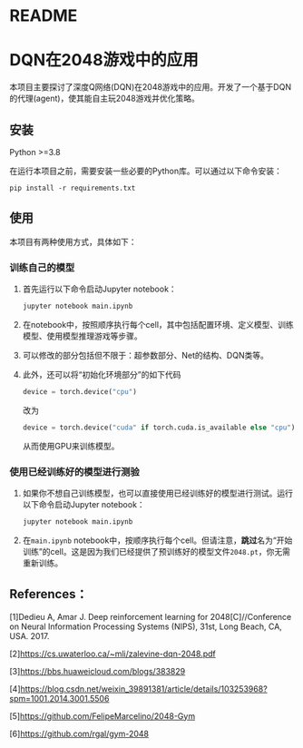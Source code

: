# README

# DQN在2048游戏中的应用

本项目主要探讨了深度Q网络(DQN)在2048游戏中的应用。开发了一个基于DQN的代理(agent)，使其能自主玩2048游戏并优化策略。

## 安装

Python >=3.8

在运行本项目之前，需要安装一些必要的Python库。可以通过以下命令安装：

```
pip install -r requirements.txt
```

## 使用

本项目有两种使用方式，具体如下：

### 训练自己的模型

1. 首先运行以下命令启动Jupyter notebook：

    ```bash
    jupyter notebook main.ipynb
    ```

2. 在notebook中，按照顺序执行每个cell，其中包括配置环境、定义模型、训练模型、使用模型推理游戏等步骤。
3. 可以修改的部分包括但不限于：超参数部分、Net的结构、DQN类等。
4. 此外，还可以将“初始化环境部分”的如下代码

    ```python
    device = torch.device("cpu")
    ```

    改为

    ```python
    device = torch.device("cuda" if torch.cuda.is_available else "cpu")
    ```

    从而使用GPU来训练模型。

### 使用已经训练好的模型进行测验

1. 如果你不想自己训练模型，也可以直接使用已经训练好的模型进行测试。运行以下命令启动Jupyter notebook：
   
    ```bash
    jupyter notebook main.ipynb
    ```
    
2. 在`main.ipynb` notebook中，按顺序执行每个cell。但请注意，**跳过**名为“开始训练”的cell。这是因为我们已经提供了预训练好的模型文件`2048.pt`，你无需重新训练。

## References：

[1]Dedieu A, Amar J. Deep reinforcement learning for 2048[C]//Conference on Neural Information Processing Systems (NIPS), 31st, Long Beach, CA, USA. 2017.

[2]https://cs.uwaterloo.ca/~mli/zalevine-dqn-2048.pdf

[3]https://bbs.huaweicloud.com/blogs/383829

[4]https://blog.csdn.net/weixin_39891381/article/details/103253968?spm=1001.2014.3001.5506

[5]https://github.com/FelipeMarcelino/2048-Gym

[6]https://github.com/rgal/gym-2048
